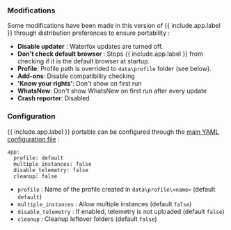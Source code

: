 ### Modifications

Some modifications have been made in this version of {{ include.app.label }} through distribution preferences to ensure portability :

* **Disable updater** : Waterfox updates are turned off.
* **Don't check default browser** : Stops {{ include.app.label }} from checking if it is the default browser at startup.
* **Profile**: Profile path is overrided to `data\profile` folder (see below).
* **Add-ons**: Disable compatibility checking
* **'Know your rights'**:  Don't show on first run
* **WhatsNew**: Don't show WhatsNew on first run after every update
* **Crash reporter**: Disabled

### Configuration

{{ include.app.label }} portable can be configured through the [main YAML configuration file](/doc/configuration/) :

<div class="language-yml highlighter-rouge"><div class="highlight"><pre class="highlight"><code>app:
  profile: default
  multiple_instances: false
  disable_telemetry: false
  cleanup: false
</code></pre></div></div>

* `profile` : Name of the profile created in `data\profile\<name>` (default `default`)
* `multiple_instances` : Allow multiple instances (default `false`)
* `disable_telemetry` : If enabled, telemetry is not uploaded (default `false`)
* `cleanup` : Cleanup leftover folders (default `false`)
